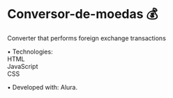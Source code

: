 # Conversor-de-moedas 💰 
Converter that performs foreign exchange transactions

• Technologies:
<br>HTML
<br>JavaScript
<br>CSS

• Developed with: Alura.
